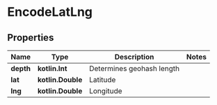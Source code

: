 
# EncodeLatLng

## Properties
| Name | Type | Description | Notes |
| ------------ | ------------- | ------------- | ------------- |
| **depth** | **kotlin.Int** | Determines geohash length |  |
| **lat** | **kotlin.Double** | Latitude |  |
| **lng** | **kotlin.Double** | Longitude |  |



